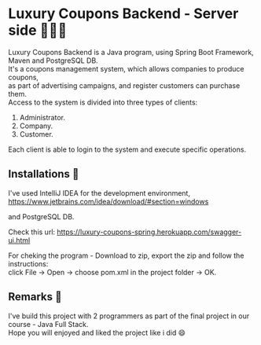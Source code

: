 # Luxury Coupons Backend - Server side 👩🏻‍💻

Luxury Coupons Backend is a Java program, using Spring Boot Framework, Maven and PostgreSQL DB.\
It's a coupons management system, which allows companies to produce coupons,\
as part of advertising campaigns, and register customers can purchase them.\
Access to the system is divided into three types of clients:
1. Administrator.
2. Company.
3. Customer.

Each client is able to login to the system and execute specific operations.

## Installations 🔧
I've used IntelliJ IDEA for the development environment,\
https://www.jetbrains.com/idea/download/#section=windows

and PostgreSQL DB.

Check this url: https://luxury-coupons-spring.herokuapp.com/swagger-ui.html

For cheking the program - Download to zip, export the zip and follow the instructions:\
click File -> Open -> choose pom.xml in the project folder -> OK.

## Remarks 📝
I've build this project with 2 programmers as part of the final project in our course - Java Full Stack.\
Hope you will enjoyed and liked the project like i did 😄
